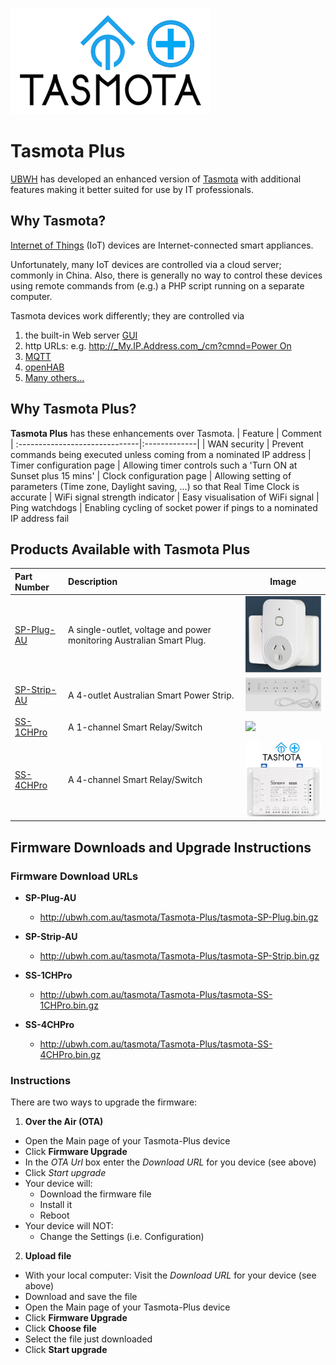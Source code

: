 ![Tasmota Plus](https://github.com/UBWH/tasmota_plus/blob/master/images/TasmotaPlus_small.png)
# Tasmota Plus
[UBWH](https://ubwh.com.au) has developed an enhanced version of [Tasmota](https://tasmota.github.io/docs/ "Tasmota") with additional features making it better suited for use by IT professionals.

## Why Tasmota?
[Internet of Things](https://en.wikipedia.org/wiki/Internet_of_things "IoT") (IoT) devices are Internet-connected smart appliances. 

Unfortunately, many IoT devices are controlled via a cloud server; commonly in China. Also, there is generally no way to control these devices using remote commands from (e.g.) a PHP script running on a separate computer.

Tasmota devices work differently; they are controlled via
1. the built-in Web server [GUI](https://en.wikipedia.org/wiki/Graphical_user_interface)
1. http URLs: e.g. [http://_My.IP.Address.com_/cm?cmnd=Power On]()
1. [MQTT]()
1. [openHAB]()
1. [Many others...](https://tasmota.github.io/docs/Integrations/)
  
## Why Tasmota Plus?
**Tasmota Plus** has these enhancements over Tasmota.
| Feature                        | Comment       
| :------------------------------|:-------------| 
| WAN security                   | Prevent commands being executed unless coming from a nominated IP address
| Timer configuration page       | Allowing timer controls such a 'Turn ON at Sunset plus 15 mins'
| Clock configuration page       | Allowing setting of parameters (Time zone, Daylight saving, ...) so that Real Time Clock is accurate
| WiFi signal strength indicator | Easy visualisation of WiFi signal
| Ping watchdogs                 | Enabling cycling of socket power if pings to a nominated IP address fail

## Products Available with Tasmota Plus
| Part Number                     | Description | Image       
| :------------------------------|:-------------|-------- 
| [SP-Plug-AU](https://ubwh.com.au/SP-Plug-AU) | A single-outlet, voltage and power monitoring Australian Smart Plug. | <img src="images/SP-Plug-AU.jpg" width="200px">
| [SP-Strip-AU](https://ubwh.com.au/SP-Strip-AU) | A 4-outlet Australian Smart Power Strip. | <img src="images/SP-Strip-AU_01.png" width="200px">
| [SS-1CHPro](https://ubwh.com.au/SS-1CHPro) | A 1-channel Smart Relay/Switch | <img src="images/SS-1CHPro.jpg" width="200px">
| [SS-4CHPro](https://ubwh.com.au/SS-4CHPro) | A 4-channel Smart Relay/Switch | <img src="images/SS-4CHPro.jpg" width="200px">

## Firmware Downloads and Upgrade Instructions
### Firmware Download URLs

* __SP-Plug-AU__
  * http://ubwh.com.au/tasmota/Tasmota-Plus/tasmota-SP-Plug.bin.gz

* __SP-Strip-AU__
  * http://ubwh.com.au/tasmota/Tasmota-Plus/tasmota-SP-Strip.bin.gz

* __SS-1CHPro__
  * http://ubwh.com.au/tasmota/Tasmota-Plus/tasmota-SS-1CHPro.bin.gz

* __SS-4CHPro__
  * http://ubwh.com.au/tasmota/Tasmota-Plus/tasmota-SS-4CHPro.bin.gz

### Instructions
There are two ways to upgrade the firmware: 
1. __Over the Air (OTA)__
* Open the Main page of your Tasmota-Plus device
* Click __Firmware Upgrade__
* In the _OTA Url_ box enter the _Download URL_ for you device (see above)
* Click _Start upgrade_
* Your device will:
  * Download the firmware file
  * Install it
  * Reboot
* Your device will NOT:
  * Change the Settings (i.e. Configuration)
2. __Upload file__
* With your local computer: Visit the _Download URL_ for your device (see above)
* Download and save the file
* Open the Main page of your Tasmota-Plus device
* Click __Firmware Upgrade__
* Click __Choose file__
* Select the file just downloaded
* Click __Start upgrade__






